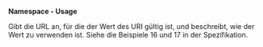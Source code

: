 **Namespace - Usage**

Gibt die URL an, für die der Wert des URI gültig ist, und beschreibt, wie der Wert zu verwenden ist.
Siehe die Beispiele 16 und 17 in der Spezifikation.